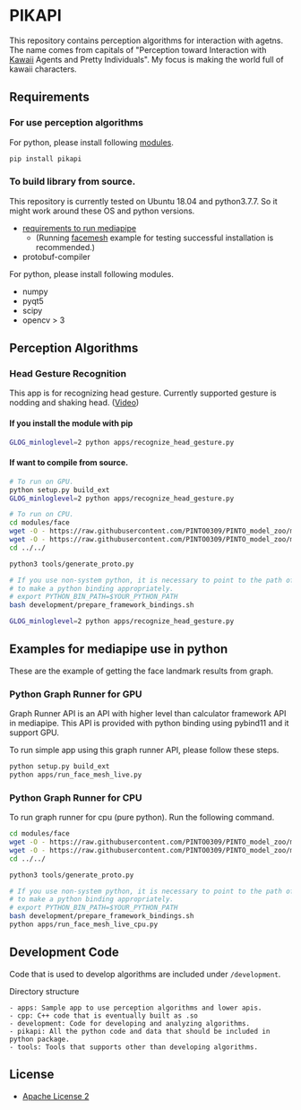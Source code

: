# PIKAPI
This repository contains perception algorithms for interaction with agetns.
The name comes from capitals of "Perception toward Interaction with [Kawaii](https://en.wikipedia.org/wiki/Kawaii) Agents and Pretty Individuals". My focus is making the world full of kawaii characters.

## Requirements
### For use perception algorithms
For python, please install following [modules](requirements.txt).

```sh
pip install pikapi
```

### To build library from source.
This repository is currently tested on Ubuntu 18.04 and python3.7.7.
So it might work around these OS and python versions.

* [requirements to run mediapipe](https://google.github.io/mediapipe/getting_started/install)
  * (Running [facemesh](https://google.github.io/mediapipe/solutions/face_mesh.html) example for testing successful installation is recommended.)
* protobuf-compiler

For python, please install following modules.
* numpy
* pyqt5
* scipy
* opencv > 3

## Perception Algorithms
### Head Gesture Recognition
This app is for recognizing head gesture.
Currently supported gesture is nodding and shaking head. ([Video](https://www.youtube.com/watch?v=PshPSOAfv0E))

#### If you install the module with pip
```sh
GLOG_minloglevel=2 python apps/recognize_head_gesture.py
```

#### If want to compile from source.
```sh
# To run on GPU.
python setup.py build_ext
GLOG_minloglevel=2 python apps/recognize_head_gesture.py

# To run on CPU.
cd modules/face
wget -O - https://raw.githubusercontent.com/PINTO0309/PINTO_model_zoo/master/030_BlazeFace/05_float16_quantization/download_new.sh | bash
wget -O - https://raw.githubusercontent.com/PINTO0309/PINTO_model_zoo/master/032_FaceMesh/05_float16_quantization/download.sh | bash
cd ../../

python3 tools/generate_proto.py

# If you use non-system python, it is necessary to point to the path of python.
# to make a python binding appropriately.
# export PYTHON_BIN_PATH=$YOUR_PYTHON_PATH
bash development/prepare_framework_bindings.sh

GLOG_minloglevel=2 python apps/recognize_head_gesture.py
```

## Examples for mediapipe use in python
These are the example of getting the face landmark results from graph.

### Python Graph Runner for GPU
Graph Runner API is an API with higher level than calculator framework API in mediapipe.
This API is provided with python binding using pybind11 and it support GPU.

To run simple app using this graph runner API, please follow these steps.

```sh
python setup.py build_ext
python apps/run_face_mesh_live.py
```

### Python Graph Runner for CPU
To run graph runner for cpu (pure python).
Run the following command.

```sh
cd modules/face
wget -O - https://raw.githubusercontent.com/PINTO0309/PINTO_model_zoo/master/030_BlazeFace/05_float16_quantization/download_new.sh | bash
wget -O - https://raw.githubusercontent.com/PINTO0309/PINTO_model_zoo/master/032_FaceMesh/05_float16_quantization/download.sh | bash
cd ../../

python3 tools/generate_proto.py

# If you use non-system python, it is necessary to point to the path of python.
# to make a python binding appropriately.
# export PYTHON_BIN_PATH=$YOUR_PYTHON_PATH
bash development/prepare_framework_bindings.sh
python apps/run_face_mesh_live_cpu.py
```

## Development Code
Code that is used to develop algorithms are included under `/development`.

Directory structure

```
- apps: Sample app to use perception algorithms and lower apis.
- cpp: C++ code that is eventually built as .so
- development: Code for developing and analyzing algorithms.
- pikapi: All the python code and data that should be included in python package.
- tools: Tools that supports other than developing algorithms.
```

## License
* [Apache License 2](https://www.apache.org/licenses/LICENSE-2.0)